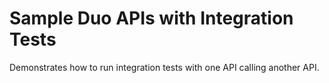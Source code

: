 # Sample Duo APIs with Integration Tests

Demonstrates how to run integration tests with one API calling another API.